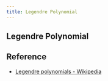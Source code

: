 ```yaml
---
title: Legendre Polynomial
---
```


## Legendre Polynomial


## Reference
* [Legendre polynomials \- Wikipedia](https://en.wikipedia.org/wiki/Legendre_polynomials)
